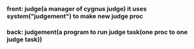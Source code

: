 ### front: judge(a manager of cygnus judge) it uses system("judgement") to make new judge proc
### back: judgement(a program to run judge task(one proc to one judge task))
